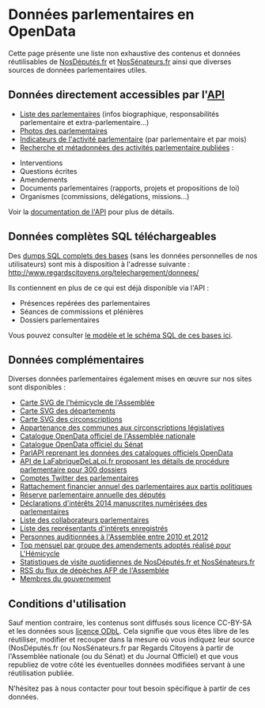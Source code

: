 # Données parlementaires en OpenData

Cette page présente une liste non exhaustive des contenus et données réutilisables de [NosDéputés.fr](https://NosDéputés.fr) et [NosSénateurs.fr](https://NosSénateurs.fr) ainsi que diverses sources de données parlementaires utiles.

## Données directement accessibles par l'[API](api.md)

- [Liste des parlementaires](api.md#) (infos biographique, responsabilités parlementaire et extra-parlementaire...)
- [Photos des parlementaires](api.md#)
- [Indicateurs de l'activité parlementaire](api.md#) (par parlementaire et par mois)
- [Recherche et métadonnées des activités parlementaire publiées](api.md#) :
 + Interventions
 + Questions écrites
 + Amendements
 + Documents parlementaires (rapports, projets et propositions de loi)
 + Organismes (commissions, délégations, missions...)

Voir la [documentation de l'API](api.md) pour plus de détails.

## Données complètes SQL téléchargeables

Des [dumps SQL complets des bases](http://www.regardscitoyens.org/telechargement/donnees/) (sans les données personnelles de nos utilisateurs) sont mis à disposition à l'adresse suivante : http://www.regardscitoyens.org/telechargement/donnees/

Ils contiennent en plus de ce qui est déjà disponible via l'API :

- Présences repérées des parlementaires
- Séances de commissions et plénières
- Dossiers parlementaires

Vous pouvez consulter [le modèle et le schéma SQL de ces bases ici](data_model.md).

## Données complémentaires

Diverses données parlementaires également mises en œuvre sur nos sites sont disponibles :

- [Carte SVG de l'hémicycle de l'Assemblée](https://github.com/regardscitoyens/mapHemicycle/blob/gh-pages/img/hemicycle-an.svg)
- [Carte SVG des départements](https://github.com/regardscitoyens/nosdeputes.fr/blob/master/web/france_deptmts.svg)
- [Carte SVG des circonscriptions](http://www.data.gouv.fr/fr/datasets/carte-des-circonscriptions-lgislatives-2012/)
- [Appartenance des communes aux circonscriptions législatives](https://github.com/regardscitoyens/nosdeputes.fr/raw/master/batch/depute/circo_insee_2012.csv)
- [Catalogue OpenData officiel de l'Assemblée nationale](http://data.assemblee-nationale.fr)
- [Catalogue OpenData officiel du Sénat](http://data.senat.fr)
- [ParlAPI reprenant les données des catalogues officiels OpenData](http://parlapi.fr/)
- [API de LaFabriqueDeLaLoi.fr proposant les détails de procédure parlementaire pour 300 dossiers](http://api.lafabriquedelaloi.fr)
- [Comptes Twitter des parlementaires](https://github.com/regardscitoyens/twitter-parlementaires)
- [Rattachement financier annuel des parlementaires aux partis politiques](https://github.com/regardscitoyens/rattachement-financier-parlementaires)
- [Réserve parlementaire annuelle des députés](https://github.com/regardscitoyens/reserveparlementaire_parser)
- [Déclarations d'intérêts 2014 manuscrites numérisées des parlementaires](http://www.data.gouv.fr/fr/datasets/declarations-d-interets-des-parlementaires-publiees-par-la-haute-autorite-pour-la-transparence/)
- [Liste des collaborateurs parlementaires](https://github.com/regardscitoyens/Collaborateurs-Parlement)
- [Liste des représentants d'intérets enregistrés](https://github.com/regardscitoyens/registre-lobbying-AN)
- [Personnes auditionnées à l'Assemblée entre 2010 et 2012](http://www.nosdonnees.fr/package/influence-auditions-deputes-lobbying)
- [Top mensuel par groupe des amendements adoptés réalisé pour L'Hémicycle](https://github.com/regardscitoyens/top-amendements-adoptes)
- [Statistiques de visite quotidiennes de NosDéputés.fr et NosSénateurs.fr](https://github.com/regardscitoyens/stats-analytics)
- [RSS du flux de dépèches AFP de l'Assemblée](https://github.com/regardscitoyens/AFP-AN-RSS)
- [Membres du gouvernement](https://github.com/regardscitoyens/direct-parlement/blob/gh-pages/resources/gouvernement.csv)

## Conditions d'utilisation

Sauf mention contraire, les contenus sont diffusés sous licence CC-BY-SA et les données sous [licence ODbL](http://www.vvlibri.org/fr/licence/odbl/10/fr/legalcode). Cela signifie que vous êtes libre de les réutiliser, modifier et recouper dans la mesure où vous indiquez leur source (NosDéputés.fr (ou NosSénateurs.fr par Regards Citoyens à partir de l'Assemblée nationale (ou du Sénat) et du Journal Officiel) et que vous republiez de votre côté les éventuelles données modifiées servant à une réutilisation publiée.

N'hésitez pas à nous contacter pour tout besoin spécifique à partir de ces données.
